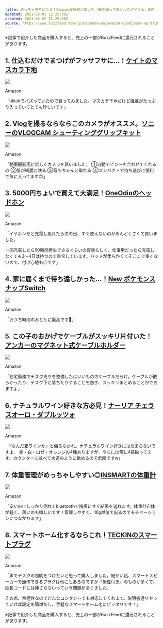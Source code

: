 ```yaml
---
title: めっちゃ参考になる！Amazon愛好家に聞いた「最近買って良かったアイテム」8選
updated: 2021-05-09 11:29:50Z
created: 2021-05-09 11:29:50Z
source: https://www.buzzfeed.com/jp/mihanakuma/amazon-gooditems-april2021
---
```


※記事で紹介した商品を購入すると、売上の一部がBuzzFeedに還元されることがあります。

##   1. 仕込むだけでまつげがフッサフサに…！[ケイトのマスカラ下地](https://www.amazon.co.jp/dp/B08BX9Z83J?tag=bfkuma-22&ascsubtag=5947538%2C2%2C10%2Cmobile_web%2C0%2C0%2C16703252)

 ![](https://img.buzzfeed.com/buzzfeed-static/static/2021-05/7/4/asset/915d29b0e633/sub-buzz-1219-1620361833-13.png?downsize=700%3A%2A&output-quality=auto&output-format=auto)

  Amazon

「tiktokでバズっていたので買ってみました。マスカラ下地だけど繊維がたっぷり入っていてとても珍しいです」

##   2. Vlogを撮るならならこのカメラがオススメ。[ソニーのVLOGCAM シューティンググリップキット](https://www.amazon.co.jp/dp/B0897HSJ7V?tag=bfkuma-22&ascsubtag=5947538%2C3%2C10%2Cmobile_web%2C0%2C0%2C16703254)

 ![](https://img.buzzfeed.com/buzzfeed-static/static/2021-05/7/4/asset/fd8d25f37e54/sub-buzz-1231-1620361834-24.png?downsize=700%3A%2A&output-quality=auto&output-format=auto)

  Amazon

「動画撮影用に新しくカメラを買いました。
①自動でピントを合わせてくれるの
②肌が綺麗に映る
③音もちゃんと取れる
④コンパクトで持ち運びに便利
で気に入ってます😊」

##   3. 5000円ちょいで買えて大満足！[OneOdioのヘッドホン](https://www.amazon.co.jp/dp/B07RY1ZSJ6?tag=bfkuma-22&ascsubtag=5947538%2C4%2C10%2Cmobile_web%2C0%2C0%2C16703253)

 ![](https://img.buzzfeed.com/buzzfeed-static/static/2021-05/7/4/asset/a09affae3806/sub-buzz-1271-1620361836-1.png)

  Amazon

「イヤホンだと充電し忘れたら次の日、すぐ使えないのがめんどくさくて買いました。

一回充電したら50時間再生できるぐらいの容量らしく、仕事用だったら充電しなくても3〜4日は持つので重宝しています。パッドが柔らかくてそこまで重くないので、付け心地も◎です」

##   4. 家に届くまで待ち遠しかった…！[New ポケモンスナップSwitch](https://www.amazon.co.jp/dp/B08T6DPZYH?tag=bfkuma-22&ascsubtag=5947538%2C5%2C10%2Cmobile_web%2C0%2C0%2C16703249)

 ![](https://img.buzzfeed.com/buzzfeed-static/static/2021-05/7/4/asset/0621c58137bc/sub-buzz-1266-1620361839-1.png)

  Amazon

「おうち時間のおともに最高です🌸」

##   5. この子のおかげでケーブルがスッキリ片付いた！[アンカーのマグネット式ケーブルホルダー](https://www.amazon.co.jp/dp/B08CRCZ4NX?tag=bfkuma-22&ascsubtag=5947538%2C6%2C10%2Cmobile_web%2C0%2C0%2C16703251)

 ![](https://img.buzzfeed.com/buzzfeed-static/static/2021-05/7/4/asset/c04423669d8f/sub-buzz-1257-1620361830-14.png)

  Amazon

「在宅勤務でデスク周りを整備したはいいもののケーブルだらけ。ケーブルが散らかったり、デスク下に落ちたりすることを防ぎ、スッキリまとめることができますよ」

##   6. ナチュラルワイン好きな方必見！[ナーリア チェラスオーロ・ダブルッツォ](https://www.amazon.co.jp/dp/B0745CR8DP?tag=bfkuma-22&ascsubtag=5947538%2C7%2C10%2Cmobile_web%2C0%2C0%2C16703250)

 ![](https://img.buzzfeed.com/buzzfeed-static/static/2021-05/7/4/asset/70a1568895c8/sub-buzz-1242-1620361830-49.png)

  Amazon

「『なんだ箱ワインか』と侮るなかれ。ナチュラルワイン好きにはたまらないですよ。
赤・白・ロゼ・オレンジの4種ありますが、うちには常に4箱揃ってます。カウンターに並べて水道のように飲めるので危険ですw」

##   7. 体重管理がめっちゃしやすい◎[INSMARTの体重計](https://www.amazon.co.jp/dp/B089NWXKPV?tag=bfkuma-22&ascsubtag=5947538%2C8%2C10%2Cmobile_web%2C0%2C0%2C16703275)

 ![](https://img.buzzfeed.com/buzzfeed-static/static/2021-05/7/4/asset/0621c58137bc/sub-buzz-1261-1620361831-3.png)

  Amazon

「安いのにしっかり測れてbluetoothで携帯にすぐ結果を送れます。体重計自体が軽く、薄いのも嬉しいです！管理しやすく、10g単位で出るのでモチベーションにつながります」

##   8. スマートホーム化するならこれ！[TECKINのスマートプラグ](https://www.amazon.co.jp/dp/B07PMDH4MH?tag=bfkuma-22&ascsubtag=5947538%2C9%2C10%2Cmobile_web%2C0%2C0%2C16703276)

 ![](https://img.buzzfeed.com/buzzfeed-static/static/2021-05/7/4/asset/0621c58137bc/sub-buzz-1266-1620363247-43.png)

  Amazon

「声でデスクの照明をつけたいと思って購入しました。細かい話、スマートスピーカーで操作できるプラグは他にもあるのですが『極性付き』のものが多くて、延長コードには挿さらないっていう問題がありました。

その点、無極性なのでどんなコンセントでも対応してくれます。説明書通りやっていけば設定も簡単だし、手軽なスマートホーム化にピッタリです！」

※記事で紹介した商品を購入すると、売上の一部がBuzzFeedに還元されることがあります。